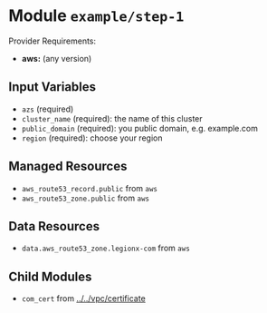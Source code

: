 
# Module `example/step-1`

Provider Requirements:
* **aws:** (any version)

## Input Variables
* `azs` (required)
* `cluster_name` (required): the name of this cluster
* `public_domain` (required): you public domain, e.g. example.com
* `region` (required): choose your region

## Managed Resources
* `aws_route53_record.public` from `aws`
* `aws_route53_zone.public` from `aws`

## Data Resources
* `data.aws_route53_zone.legionx-com` from `aws`

## Child Modules
* `com_cert` from [../../vpc/certificate](../../vpc/certificate)

